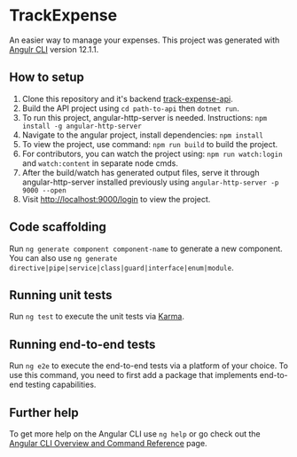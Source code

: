 # TrackExpense

An easier way to manage your expenses.
This project was generated with [Angulr CLI](https://github.com/angular/angular-cli) version 12.1.1.

## How to setup

1) Clone this repository and it's backend [track-expense-api](https://github.com/suvrat29/track-expense.api).
2) Build the API project using `cd path-to-api` then `dotnet run`.
3) To run this project, angular-http-server is needed. Instructions: `npm install -g angular-http-server`
4) Navigate to the angular project, install dependencies: `npm install`
6) To view the project, use command: `npm run build` to build the project.
7) For contributors, you can watch the project using: `npm run watch:login` and `watch:content` in separate node cmds.
8) After the build/watch has generated output files, serve it through angular-http-server installed previously using `angular-http-server -p 9000 --open`
9) Visit [http://localhost:9000/login]() to view the project.

## Code scaffolding

Run `ng generate component component-name` to generate a new component. You can also use `ng generate directive|pipe|service|class|guard|interface|enum|module`.

## Running unit tests

Run `ng test` to execute the unit tests via [Karma](https://karma-runner.github.io).

## Running end-to-end tests

Run `ng e2e` to execute the end-to-end tests via a platform of your choice. To use this command, you need to first add a package that implements end-to-end testing capabilities.

## Further help

To get more help on the Angular CLI use `ng help` or go check out the [Angular CLI Overview and Command Reference](https://angular.io/cli) page.
